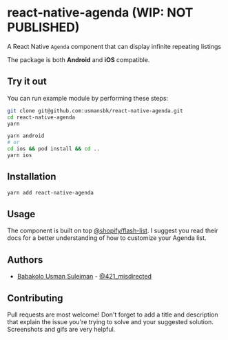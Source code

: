 # react-native-agenda (WIP: NOT PUBLISHED)

A React Native `Agenda` component that can display infinite repeating listings

The package is both **Android** and **iOS** compatible.

## Try it out

You can run example module by performing these steps:

```sh
git clone git@github.com:usmansbk/react-native-agenda.git
cd react-native-agenda
yarn
```

```sh
yarn android
# or
cd ios && pod install && cd ..
yarn ios
```

## Installation

```sh
yarn add react-native-agenda
```

## Usage

The component is built on top [@shopify/flash-list](https://shopify.github.io/flash-list/docs/). I suggest you read their docs for a better understanding of how to customize your Agenda list.

## Authors

- [Babakolo Usman Suleiman](https://github.com/usmansbk) - [@421_misdirected](https://twitter.com/421_misdirected)

## Contributing

Pull requests are most welcome! Don't forget to add a title and description that explain the issue you're trying to solve and your suggested solution. Screenshots and gifs are very helpful.
